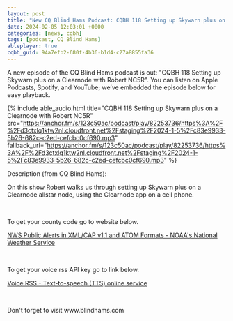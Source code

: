 ```yaml
---
layout: post
title: "New CQ Blind Hams Podcast: CQBH 118 Setting up Skywarn plus on a Clearnode with Robert NC5R"
date: 2024-02-05 12:03:01 +0000
categories: [news, cqbh]
tags: [podcast, CQ Blind Hams]
ableplayer: true
cqbh_guid: 94a7efb2-680f-4b36-b1d4-c27a8855fa36
---
```


A new episode of the CQ Blind Hams podcast is out: "CQBH 118 Setting up Skywarn plus on a Clearnode with Robert NC5R". You can listen on Apple Podcasts, Spotify, and YouTube; we’ve embedded the episode below for easy playback.

{% include able_audio.html title="CQBH 118 Setting up Skywarn plus on a Clearnode with Robert NC5R" src="https://anchor.fm/s/123c50ac/podcast/play/82253736/https%3A%2F%2Fd3ctxlq1ktw2nl.cloudfront.net%2Fstaging%2F2024-1-5%2Fc83e9933-5b26-682c-c2ed-cefcbc0cf690.mp3" fallback_url="https://anchor.fm/s/123c50ac/podcast/play/82253736/https%3A%2F%2Fd3ctxlq1ktw2nl.cloudfront.net%2Fstaging%2F2024-1-5%2Fc83e9933-5b26-682c-c2ed-cefcbc0cf690.mp3" %}

Description (from CQ Blind Hams):

<p>On this show Robert walks us through setting up Skywarn plus on a Clearnode allstar node, using the Clearnode app on a cell phone.</p>
<p><br></p>
<p>To get your county code go to website below.</p>
<p><a href="https://alerts.weather.gov/">NWS Public Alerts in XML/CAP v1.1 and ATOM Formats - NOAA&#39;s National Weather Service</a></p>
<p><br></p>
<p>To get your voice rss API key go to link below.</p>
<p><a href="https://www.voicerss.org/">Voice RSS - Text-to-speech (TTS) online service</a></p>
<p><br></p>
<p>Don&#39;t forget to visit www.blindhams.com</p>
